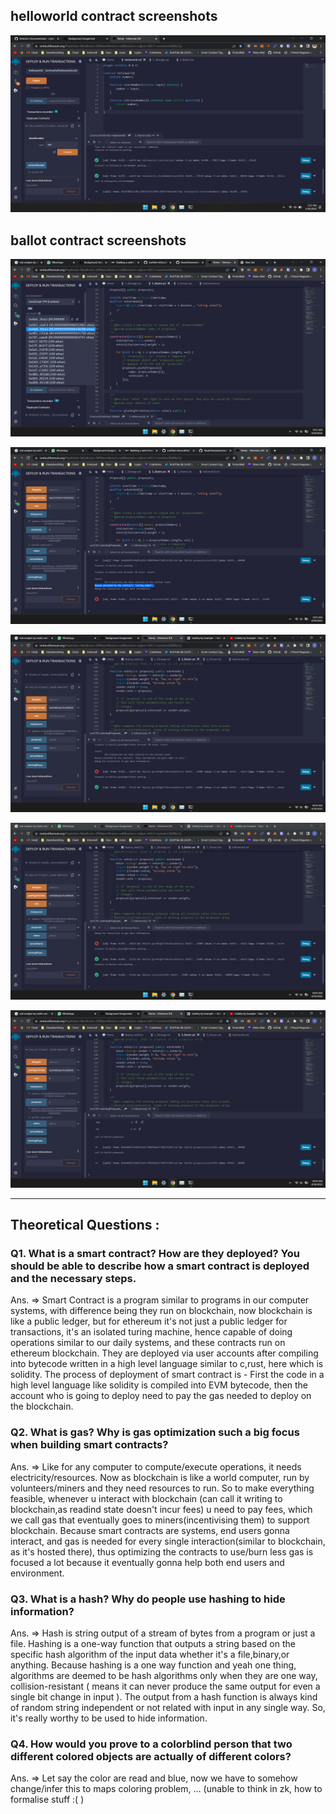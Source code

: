 ## helloworld contract screenshots
![hello world](https://raw.githubusercontent.com/sksb2180/zkp/main/background_assgn/png/hello-world.png)

## ballot contract screenshots
![ballot-all_voters](https://raw.githubusercontent.com/sksb2180/zkp/main/background_assgn/png/ballot-all_voters.png)

![ballot-voting_ended](https://raw.githubusercontent.com/sksb2180/zkp/main/background_assgn/png/ballot-voting_ended.png)

![ballot1](https://raw.githubusercontent.com/sksb2180/zkp/main/background_assgn/png/ballot1.png)

![ballot2](https://raw.githubusercontent.com/sksb2180/zkp/main/background_assgn/png/ballot2.png)

![ballot3](https://raw.githubusercontent.com/sksb2180/zkp/main/background_assgn/png/ballot3.png)


----

## Theoretical Questions :

### Q1. What is a smart contract? How are they deployed? You should be able to describe how a smart contract is deployed and the necessary steps. 
Ans. => Smart Contract is a program similar to programs in our computer systems, with difference being they run on blockchain, now blockchain is like a public ledger, but for ethereum it's not just a public ledger for transactions, it's an isolated turing machine, hence capable of doing operations similar to our daily systems, and these contracts run on ethereum blockchain. 
They are deployed via user accounts after compiling into bytecode written in a high level language similar to c,rust, here which is solidity. 
The process of deployment of smart contract is -
First the code in a high level language like solidity is compiled into EVM bytecode, then the account who is going to deploy need to pay the gas needed to deploy on the blockchain. 


### Q2. What is gas? Why is gas optimization such a big focus when building smart contracts?
Ans. => Like for any computer to compute/execute operations, it needs electricity/resources. Now as blockchain is like a world computer, run by volunteers/miners and they need resources to run. So to make everything feasible, whenever u interact with blockchain (can call it writing to blockchain,as readind state doesn't incur fees) u need to pay fees, which we call gas that eventually goes to miners(incentivising them) to support blockchain. 
Because smart contracts are systems, end users gonna interact, and gas is needed for every single interaction(similar to blockchain, as it's hosted there), thus optimizing the contracts to use/burn less gas is focused a lot because it eventually gonna help both end users and environment.


### Q3. What is a hash? Why do people use hashing to hide information?
Ans. => Hash is string output of a stream of bytes from a program or just a file. Hashing is a one-way function that outputs a string based on the specific hash algorithm  of the input data whether it's a file,binary,or anything. 
Because hashing is a one way function and yeah one thing, algorithms are deemed to be hash algorithms only when they are one way, collision-resistant ( means it can never produce the same output for even a single bit change in input ). The output from a hash function is always kind of random string independent or not related with input in any single way. So, it's really worthy to be used to hide information.


### Q4. How would you prove to a colorblind person that two different colored objects are actually of different colors?
Ans. => Let say the color are read and blue, now we have to somehow change/infer this to maps coloring problem, ... (unable to think in zk, how to formalise stuff :( )

